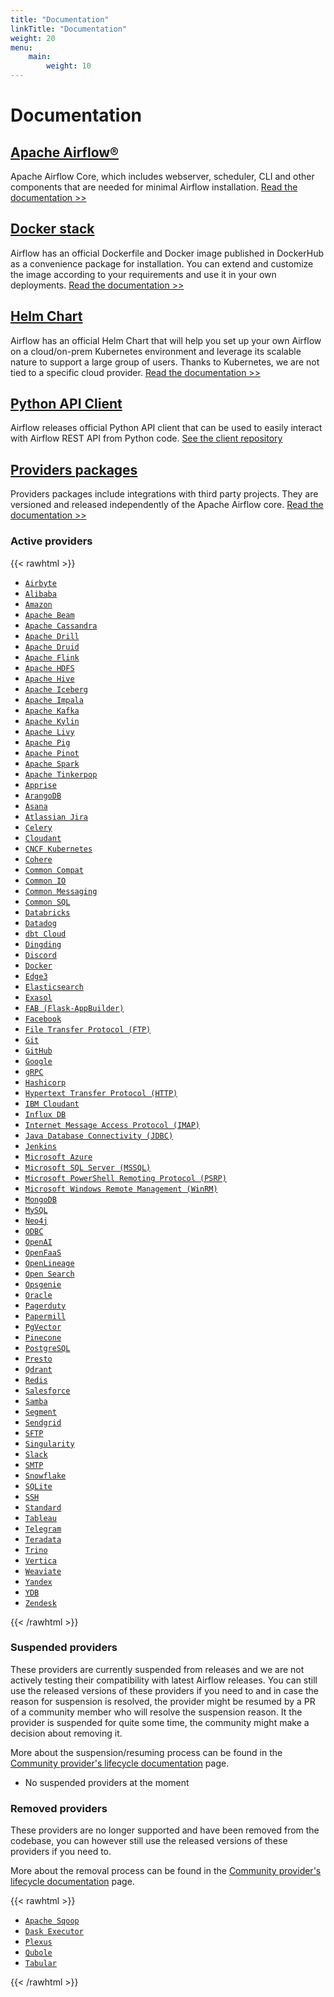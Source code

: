 ```yaml
---
title: "Documentation"
linkTitle: "Documentation"
weight: 20
menu:
    main:
        weight: 10
---
```


# Documentation

## [Apache Airflow®](/docs/apache-airflow/stable/index.html)

Apache Airflow Core, which includes webserver, scheduler, CLI and other components that are needed for minimal Airflow installation.
[Read the documentation >>](/docs/apache-airflow/stable/index.html)


## [Docker stack](/docs/docker-stack/index.html)

Airflow has an official Dockerfile and Docker image published in DockerHub as a convenience package for
installation. You can extend and customize the image according to your requirements and use it in
your own deployments.
[Read the documentation >>](/docs/docker-stack/index.html)


## [Helm Chart](/docs/helm-chart/stable/index.html)

Airflow has an official Helm Chart that will help you set up your own Airflow on a cloud/on-prem Kubernetes environment and leverage its scalable nature to support a large group of users. Thanks to Kubernetes, we are not tied to a specific cloud provider.
[Read the documentation >>](/docs/helm-chart/stable/index.html)

## [Python API Client](https://github.com/apache/airflow-client-python)

Airflow releases official Python API client that can be used to easily interact with Airflow REST API from Python code.
[See the client repository](https://github.com/apache/airflow-client-python)

## [Providers packages](/docs/apache-airflow-providers/index.html)

Providers packages include integrations with third party projects. They are versioned and released independently of the Apache Airflow core.
[Read the documentation >>](/docs/apache-airflow-providers/index.html)

### Active providers

{{< rawhtml >}}

<ul class="list-providers">

  <li><a href="/docs/apache-airflow-providers-airbyte/stable/index.html"><code>Airbyte</code></a></li>

  <li><a href="/docs/apache-airflow-providers-alibaba/stable/index.html"><code>Alibaba</code></a></li>

  <li><a href="/docs/apache-airflow-providers-amazon/stable/index.html"><code>Amazon</code></a></li>

  <li><a href="/docs/apache-airflow-providers-apache-beam/stable/index.html"><code>Apache Beam</code></a></li>

  <li><a href="/docs/apache-airflow-providers-apache-cassandra/stable/index.html"><code>Apache Cassandra</code></a></li>

  <li><a href="/docs/apache-airflow-providers-apache-drill/stable/index.html"><code>Apache Drill</code></a></li>

  <li><a href="/docs/apache-airflow-providers-apache-druid/stable/index.html"><code>Apache Druid</code></a></li>

  <li><a href="/docs/apache-airflow-providers-apache-flink/stable/index.html"><code>Apache Flink</code></a></li>

  <li><a href="/docs/apache-airflow-providers-apache-hdfs/stable/index.html"><code>Apache HDFS</code></a></li>

  <li><a href="/docs/apache-airflow-providers-apache-hive/stable/index.html"><code>Apache Hive</code></a></li>

  <li><a href="/docs/apache-airflow-providers-apache-iceberg/stable/index.html"><code>Apache Iceberg</code></a></li>

  <li><a href="/docs/apache-airflow-providers-apache-impala/stable/index.html"><code>Apache Impala</code></a></li>

  <li><a href="/docs/apache-airflow-providers-apache-kafka/stable/index.html"><code>Apache Kafka</code></a></li>

  <li><a href="/docs/apache-airflow-providers-apache-kylin/stable/index.html"><code>Apache Kylin</code></a></li>

  <li><a href="/docs/apache-airflow-providers-apache-livy/stable/index.html"><code>Apache Livy</code></a></li>

  <li><a href="/docs/apache-airflow-providers-apache-pig/stable/index.html"><code>Apache Pig</code></a></li>

  <li><a href="/docs/apache-airflow-providers-apache-pinot/stable/index.html"><code>Apache Pinot</code></a></li>

  <li><a href="/docs/apache-airflow-providers-apache-spark/stable/index.html"><code>Apache Spark</code></a></li>

  <li><a href="/docs/apache-airflow-providers-apache-tinkerpop/stable/index.html"><code>Apache Tinkerpop</code></a></li>

  <li><a href="/docs/apache-airflow-providers-apprise/stable/index.html"><code>Apprise</code></a></li>

  <li><a href="/docs/apache-airflow-providers-arangodb/stable/index.html"><code>ArangoDB</code></a></li>

  <li><a href="/docs/apache-airflow-providers-asana/stable/index.html"><code>Asana</code></a></li>

  <li><a href="/docs/apache-airflow-providers-atlassian-jira/stable/index.html"><code>Atlassian Jira</code></a></li>

  <li><a href="/docs/apache-airflow-providers-celery/stable/index.html"><code>Celery</code></a></li>

  <li><a href="/docs/apache-airflow-providers-cloudant/stable/index.html"><code>Cloudant</code></a></li>

  <li><a href="/docs/apache-airflow-providers-cncf-kubernetes/stable/index.html"><code>CNCF Kubernetes</code></a></li>

  <li><a href="/docs/apache-airflow-providers-cohere/stable/index.html"><code>Cohere</code></a></li>

  <li><a href="/docs/apache-airflow-providers-common-compat/stable/index.html"><code>Common Compat</code></a></li>

  <li><a href="/docs/apache-airflow-providers-common-io/stable/index.html"><code>Common IO</code></a></li>

  <li><a href="/docs/apache-airflow-providers-common-messaging/stable/index.html"><code>Common Messaging</code></a></li>

  <li><a href="/docs/apache-airflow-providers-common-sql/stable/index.html"><code>Common SQL</code></a></li>

  <li><a href="/docs/apache-airflow-providers-databricks/stable/index.html"><code>Databricks</code></a></li>

  <li><a href="/docs/apache-airflow-providers-datadog/stable/index.html"><code>Datadog</code></a></li>

  <li><a href="/docs/apache-airflow-providers-dbt-cloud/stable/index.html"><code>dbt Cloud</code></a></li>

  <li><a href="/docs/apache-airflow-providers-dingding/stable/index.html"><code>Dingding</code></a></li>

  <li><a href="/docs/apache-airflow-providers-discord/stable/index.html"><code>Discord</code></a></li>

  <li><a href="/docs/apache-airflow-providers-docker/stable/index.html"><code>Docker</code></a></li>

  <li><a href="/docs/apache-airflow-providers-edge3/stable/index.html"><code>Edge3</code></a></li>

  <li><a href="/docs/apache-airflow-providers-elasticsearch/stable/index.html"><code>Elasticsearch</code></a></li>

  <li><a href="/docs/apache-airflow-providers-exasol/stable/index.html"><code>Exasol</code></a></li>

  <li><a href="/docs/apache-airflow-providers-fab/stable/index.html"><code>FAB (Flask-AppBuilder)</code></a></li>

  <li><a href="/docs/apache-airflow-providers-facebook/stable/index.html"><code>Facebook</code></a></li>

  <li><a href="/docs/apache-airflow-providers-ftp/stable/index.html"><code>File Transfer Protocol (FTP)</code></a></li>

  <li><a href="/docs/apache-airflow-providers-git/stable/index.html"><code>Git</code></a></li>

  <li><a href="/docs/apache-airflow-providers-github/stable/index.html"><code>GitHub</code></a></li>

  <li><a href="/docs/apache-airflow-providers-google/stable/index.html"><code>Google</code></a></li>

  <li><a href="/docs/apache-airflow-providers-grpc/stable/index.html"><code>gRPC</code></a></li>

  <li><a href="/docs/apache-airflow-providers-hashicorp/stable/index.html"><code>Hashicorp</code></a></li>

  <li><a href="/docs/apache-airflow-providers-http/stable/index.html"><code>Hypertext Transfer Protocol (HTTP)</code></a></li>

  <li><a href="/docs/apache-airflow-providers-cloudant/stable/index.html"><code>IBM Cloudant</code></a></li>

  <li><a href="/docs/apache-airflow-providers-influxdb/stable/index.html"><code>Influx DB</code></a></li>

  <li><a href="/docs/apache-airflow-providers-imap/stable/index.html"><code>Internet Message Access Protocol (IMAP)</code></a></li>

  <li><a href="/docs/apache-airflow-providers-jdbc/stable/index.html"><code>Java Database Connectivity (JDBC)</code></a></li>

  <li><a href="/docs/apache-airflow-providers-jenkins/stable/index.html"><code>Jenkins</code></a></li>

  <li><a href="/docs/apache-airflow-providers-microsoft-azure/stable/index.html"><code>Microsoft Azure</code></a></li>

  <li><a href="/docs/apache-airflow-providers-microsoft-mssql/stable/index.html"><code>Microsoft SQL Server (MSSQL)</code></a></li>

  <li><a href="/docs/apache-airflow-providers-microsoft-psrp/stable/index.html"><code>Microsoft PowerShell Remoting Protocol (PSRP)</code></a></li>

  <li><a href="/docs/apache-airflow-providers-microsoft-winrm/stable/index.html"><code>Microsoft Windows Remote Management (WinRM)</code></a></li>

  <li><a href="/docs/apache-airflow-providers-mongo/stable/index.html"><code>MongoDB</code></a></li>

  <li><a href="/docs/apache-airflow-providers-mysql/stable/index.html"><code>MySQL</code></a></li>

  <li><a href="/docs/apache-airflow-providers-neo4j/stable/index.html"><code>Neo4j</code></a></li>

  <li><a href="/docs/apache-airflow-providers-odbc/stable/index.html"><code>ODBC</code></a></li>

  <li><a href="/docs/apache-airflow-providers-openai/stable/index.html"><code>OpenAI</code></a></li>

  <li><a href="/docs/apache-airflow-providers-openfaas/stable/index.html"><code>OpenFaaS</code></a></li>

  <li><a href="/docs/apache-airflow-providers-openlineage/stable/index.html"><code>OpenLineage</code></a></li>

  <li><a href="/docs/apache-airflow-providers-opensearch/stable/index.html"><code>Open Search</code></a></li>

  <li><a href="/docs/apache-airflow-providers-opsgenie/stable/index.html"><code>Opsgenie</code></a></li>

  <li><a href="/docs/apache-airflow-providers-oracle/stable/index.html"><code>Oracle</code></a></li>

  <li><a href="/docs/apache-airflow-providers-pagerduty/stable/index.html"><code>Pagerduty</code></a></li>

  <li><a href="/docs/apache-airflow-providers-papermill/stable/index.html"><code>Papermill</code></a></li>

  <li><a href="/docs/apache-airflow-providers-pgvector/stable/index.html"><code>PgVector</code></a></li>

  <li><a href="/docs/apache-airflow-providers-pinecone/stable/index.html"><code>Pinecone</code></a></li>

  <li><a href="/docs/apache-airflow-providers-postgres/stable/index.html"><code>PostgreSQL</code></a></li>

  <li><a href="/docs/apache-airflow-providers-presto/stable/index.html"><code>Presto</code></a></li>

  <li><a href="/docs/apache-airflow-providers-qdrant/stable/index.html"><code>Qdrant</code></a></li>

  <li><a href="/docs/apache-airflow-providers-redis/stable/index.html"><code>Redis</code></a></li>

  <li><a href="/docs/apache-airflow-providers-salesforce/stable/index.html"><code>Salesforce</code></a></li>

  <li><a href="/docs/apache-airflow-providers-samba/stable/index.html"><code>Samba</code></a></li>

  <li><a href="/docs/apache-airflow-providers-segment/stable/index.html"><code>Segment</code></a></li>

  <li><a href="/docs/apache-airflow-providers-sendgrid/stable/index.html"><code>Sendgrid</code></a></li>

  <li><a href="/docs/apache-airflow-providers-sftp/stable/index.html"><code>SFTP</code></a></li>

  <li><a href="/docs/apache-airflow-providers-singularity/stable/index.html"><code>Singularity</code></a></li>

  <li><a href="/docs/apache-airflow-providers-slack/stable/index.html"><code>Slack</code></a></li>

  <li><a href="/docs/apache-airflow-providers-smtp/stable/index.html"><code>SMTP</code></a></li>

  <li><a href="/docs/apache-airflow-providers-snowflake/stable/index.html"><code>Snowflake</code></a></li>

  <li><a href="/docs/apache-airflow-providers-sqlite/stable/index.html"><code>SQLite</code></a></li>

  <li><a href="/docs/apache-airflow-providers-ssh/stable/index.html"><code>SSH</code></a></li>

  <li><a href="/docs/apache-airflow-providers-standard/stable/index.html"><code>Standard</code></a></li>

  <li><a href="/docs/apache-airflow-providers-tableau/stable/index.html"><code>Tableau</code></a></li>

  <li><a href="/docs/apache-airflow-providers-telegram/stable/index.html"><code>Telegram</code></a></li>

  <li><a href="/docs/apache-airflow-providers-teradata/stable/index.html"><code>Teradata</code></a></li>

  <li><a href="/docs/apache-airflow-providers-trino/stable/index.html"><code>Trino</code></a></li>

  <li><a href="/docs/apache-airflow-providers-vertica/stable/index.html"><code>Vertica</code></a></li>

  <li><a href="/docs/apache-airflow-providers-weaviate/stable/index.html"><code>Weaviate</code></a></li>

  <li><a href="/docs/apache-airflow-providers-yandex/stable/index.html"><code>Yandex</code></a></li>

  <li><a href="/docs/apache-airflow-providers-ydb/stable/index.html"><code>YDB</code></a></li>

  <li><a href="/docs/apache-airflow-providers-zendesk/stable/index.html"><code>Zendesk</code></a></li>

</ul>

{{< /rawhtml >}}


### Suspended providers

These providers are currently suspended from releases and we are not actively testing their compatibility with
latest Airflow releases. You can still use the released versions of these providers if you need to and in case
the reason for suspension is resolved, the provider might be resumed by a PR of a community member who will
resolve the suspension reason. It the provider is suspended for quite some time, the community might make a
decision about removing it.

More about the suspension/resuming process can be found in the
[Community provider's lifecycle documentation](https://github.com/apache/airflow/blob/main/PROVIDERS.rst#community-providers-lifecycle) page.

* No suspended providers at the moment

### Removed providers

These providers are no longer supported and have been removed from the codebase, you can however still
use the released versions of these providers if you need to.

More about the removal process can be found in the
[Community provider's lifecycle documentation](https://github.com/apache/airflow/blob/main/PROVIDERS.rst#community-providers-lifecycle) page.

{{< rawhtml >}}

<ul class="list-providers">

  <li><a href="/docs/apache-airflow-providers-apache-sqoop/stable/index.html"><code>Apache Sqoop</code></a></li>

  <li><a href="/docs/apache-airflow-providers-daskexecutor/stable/index.html"><code>Dask Executor</code></a></li>

  <li><a href="/docs/apache-airflow-providers-plexus/stable/index.html"><code>Plexus</code></a></li>

  <li><a href="/docs/apache-airflow-providers-qubole/stable/index.html"><code>Qubole</code></a></li>

  <li><a href="/docs/apache-airflow-providers-tabular/stable/index.html"><code>Tabular</code></a></li>

</ul>

{{< /rawhtml >}}
